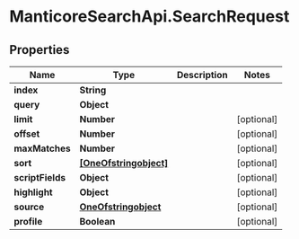 # ManticoreSearchApi.SearchRequest

## Properties

Name | Type | Description | Notes
------------ | ------------- | ------------- | -------------
**index** | **String** |  | 
**query** | **Object** |  | 
**limit** | **Number** |  | [optional] 
**offset** | **Number** |  | [optional] 
**maxMatches** | **Number** |  | [optional] 
**sort** | [**[OneOfstringobject]**](OneOfstringobject.md) |  | [optional] 
**scriptFields** | **Object** |  | [optional] 
**highlight** | **Object** |  | [optional] 
**source** | [**OneOfstringobject**](OneOfstringobject.md) |  | [optional] 
**profile** | **Boolean** |  | [optional] 


